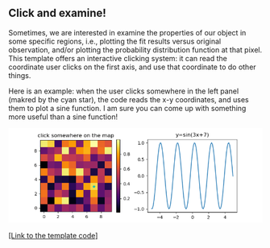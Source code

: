 ## Click and examine!
[clicking]: https://github.com/idchiang/templates/raw/master/clicking/example.png

Sometimes, we are interested in examine the properties of our object in some specific regions, i.e., plotting the fit results versus original observation, and/or plotting the probability distribution function at that pixel. This template offers an interactive clicking system: it can read the coordinate user clicks on the first axis, and use that coordinate to do other things.

Here is an example: when the user clicks somewhere in the left panel (makred by the cyan star), the code reads the x-y coordinates, and uses them to plot a sine function. I am sure you can come up with something more useful than a sine function!

![Example for ][clicking]

<a href="https://github.com/idchiang/templates/blob/master/clicking/clicking.py" target="_blank">[Link to the template code]</a>
